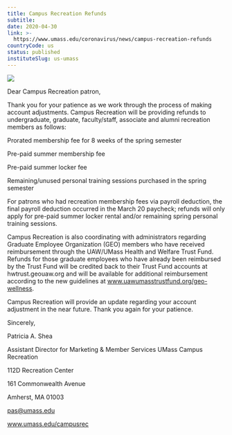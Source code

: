 ```yaml
---
title: Campus Recreation Refunds
subtitle: 
date: 2020-04-30
link: >-
  https://www.umass.edu/coronavirus/news/campus-recreation-refunds
countryCode: us
status: published
instituteSlug: us-umass
---
```

![](https://www.umass.edu/coronavirus/sites/default/files/socialmedia/facebook.png)

Dear Campus Recreation patron,

Thank you for your patience as we work through the process of making account adjustments. Campus Recreation will be providing refunds to undergraduate, graduate, faculty/staff, associate and alumni recreation members as follows:

Prorated membership fee for 8 weeks of the spring semester

Pre-paid summer membership fee

Pre-paid summer locker fee

Remaining/unused personal training sessions purchased in the spring semester

For patrons who had recreation membership fees via payroll deduction, the final payroll deduction occurred in the March 20 paycheck; refunds will only apply for pre-paid summer locker rental and/or remaining spring personal training sessions.

Campus Recreation is also coordinating with administrators regarding Graduate Employee Organization (GEO) members who have received reimbursement through the UAW/UMass Health and Welfare Trust Fund. Refunds for those graduate employees who have already been reimbursed by the Trust Fund will be credited back to their Trust Fund accounts at hwtrust.geouaw.org and will be available for additional reimbursement according to the new guidelines at www.uawumasstrustfund.org/geo-wellness.

Campus Recreation will provide an update regarding your account adjustment in the near future. Thank you again for your patience.

Sincerely,

Patricia A. Shea

Assistant Director for Marketing & Member Services UMass Campus Recreation

112D Recreation Center

161 Commonwealth Avenue

Amherst, MA 01003

pas@umass.edu

www.umass.edu/campusrec